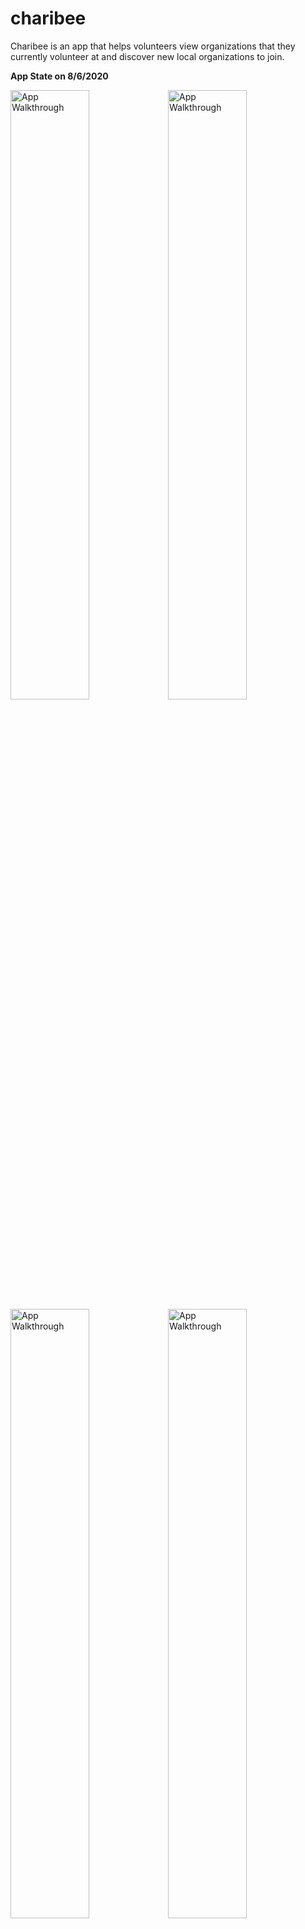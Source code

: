 # charibee

Charibee is an app that helps volunteers view organizations that they currently volunteer at and discover new local organizations to join.



**App State on 8/6/2020**

<img src='assets/demo-1.gif' title='App Walkthrough 1' width='50%' alt='App Walkthrough' /><img src='assets/demo-2-updated.gif' title='App Walkthrough 1' width='50%' alt='App Walkthrough' /><img src='assets/demo-3.gif' title='App Walkthrough 1' width='50%' alt='App Walkthrough' /><img src='assets/demo-4.gif' title='App Walkthrough 1' width='50%' alt='App Walkthrough' /><img src='assets/demo-5.gif' title='App Walkthrough 1' width='50%' alt='App Walkthrough' />


**App State on 7/31/2020**

<img src='assets/demo-2.gif' title='App Walkthrough 1' width='30%' alt='App Walkthrough' />

**MVP Features**

- [x] The user can create a new profile as either a volunteer or an organizer
  - [x] Volunteers can view all organizations and express interest in joining/leaving the organization
  - [x] Organizers can create new organizations for volunteers to join, and can edit/delete their current organizations
  - [x] All users can edit their profiles including username, bio, and account password
- [x] Integrate Map SDK so organizations can enter in their address
- [x] The user can set a profile picture using the Android camera
- [x] The app interacts with a Parse Database to store and retrieve information about users and organizations
- [x] Volunteers can discover new organizations that they can join:
  - [x] Discovery page that shows all of the organizations that volunteers can join
  - [x] Volunteers can search for new specific organizations by name
  - [x] Volunteers can filter organizations by category
- [x] Volunteers can  long click on an organization to join it
- [x] The app uses the Material UI library for a clean UI experience
